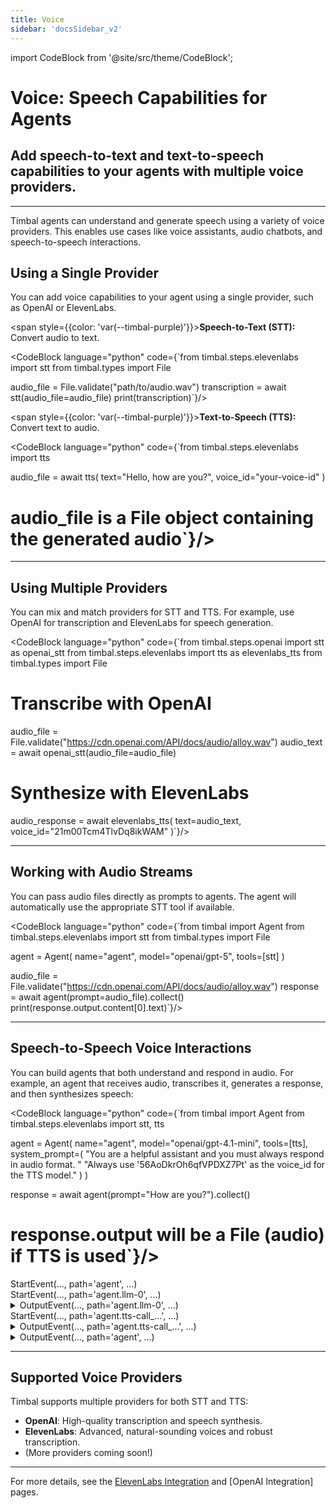 ```yaml
---
title: Voice
sidebar: 'docsSidebar_v2'
---
```

import CodeBlock from '@site/src/theme/CodeBlock';

# Voice: Speech Capabilities for Agents

<h2 className="subtitle" style={{marginTop: '-17px', fontSize: '1.1rem', fontWeight: 'normal'}}>
Add speech-to-text and text-to-speech capabilities to your agents with multiple voice providers.
</h2>

---

Timbal agents can understand and generate speech using a variety of voice providers. This enables use cases like voice assistants, audio chatbots, and speech-to-speech interactions.

## Using a Single Provider

You can add voice capabilities to your agent using a single provider, such as OpenAI or ElevenLabs.

<span style={{color: 'var(--timbal-purple)'}}><strong>Speech-to-Text (STT):</strong></span> Convert audio to text.

<CodeBlock language="python" code={`from timbal.steps.elevenlabs import stt
from timbal.types import File

audio_file = File.validate("path/to/audio.wav")
transcription = await stt(audio_file=audio_file)
print(transcription)`}/>

<span style={{color: 'var(--timbal-purple)'}}><strong>Text-to-Speech (TTS):</strong></span> Convert text to audio.

<CodeBlock language="python" code={`from timbal.steps.elevenlabs import tts

audio_file = await tts(
    text="Hello, how are you?",
    voice_id="your-voice-id"
)
# audio_file is a File object containing the generated audio`}/>

---

## Using Multiple Providers

You can mix and match providers for STT and TTS. For example, use OpenAI for transcription and ElevenLabs for speech generation.

<CodeBlock language="python" code={`from timbal.steps.openai import stt as openai_stt
from timbal.steps.elevenlabs import tts as elevenlabs_tts
from timbal.types import File

# Transcribe with OpenAI
audio_file = File.validate("https://cdn.openai.com/API/docs/audio/alloy.wav")
audio_text = await openai_stt(audio_file=audio_file)

# Synthesize with ElevenLabs
audio_response = await elevenlabs_tts(
        text=audio_text, 
        voice_id="21m00Tcm4TlvDq8ikWAM"
)`}/>

---

## Working with Audio Streams

You can pass audio files directly as prompts to agents. The agent will automatically use the appropriate STT tool if available.

<CodeBlock language="python" code={`from timbal import Agent
from timbal.steps.elevenlabs import stt
from timbal.types import File

agent = Agent(
    name="agent",
    model="openai/gpt-5",
    tools=[stt]
)

audio_file = File.validate("https://cdn.openai.com/API/docs/audio/alloy.wav")
response = await agent(prompt=audio_file).collect()
print(response.output.content[0].text)`}/>

---

## Speech-to-Speech Voice Interactions

You can build agents that both understand and respond in audio. For example, an agent that receives audio, transcribes it, generates a response, and then synthesizes speech:

<CodeBlock language="python" code={`from timbal import Agent
from timbal.steps.elevenlabs import stt, tts

agent = Agent(
    name="agent",
    model="openai/gpt-4.1-mini",
    tools=[tts],
    system_prompt=(
        "You are a helpful assistant and you must always respond in audio format. "
        "Always use '56AoDkrOh6qfVPDXZ7Pt' as the voice_id for the TTS model."
    )
)

response = await agent(prompt="How are you?").collect()
# response.output will be a File (audio) if TTS is used`}/>


<div className="log-step-static">
StartEvent(..., path='agent', ...)
</div>
<div className="log-step-static">
StartEvent(..., path='agent.llm-0', ...)
</div>
<details className="log-step-collapsible">
<summary>
OutputEvent(..., path='agent.llm-0', ...)
</summary>
<CodeBlock language="bash" code={`OutputEvent(..., 
    path='agent.llm-0', 
    input={
    'messages': [
        Message(
            role=user, 
            content=[TextContent(type='text', text='How are you?')]
        )
    ], 
    'tools': [{
        'type': 'function', 
        'function': {
            'name': 'tts', 
            'description': '', 
            'parameters': {
                'properties': {
                    'text': {
                        'description': 'The text to convert to speech.', 
                        'title': 'Text', 'type': 'string'}, 
                        'voice_id': {'description': 'The voice ID to use for text-to-speech.', 
                        'title': 'Voice Id', 'type': 'string'}, 
                        'model_id': {'default': 'eleven_flash_v2_5', 'description': 'The model to use for text-to-speech.', 'enum': ['eleven_flash_v2_5', 'eleven_multilingual_v2'], 'title': 'Model Id', 'type': 'string'}
                    }, 
                    'required': ['text', 'voice_id'], 
                    ...
                }
            }
        }], 
        'system_prompt': "You are a helpful assistant and you must always respond in audio format. Always use '56AoDkrOh6qfVPDXZ7Pt' as the voice_id for the TTS model.", 
        'model': 'gpt-4o-mini', ...
    }, 
    output=Message(
        role=assistant,
        content=[ToolUseContent(type='tool_use', id='call_...', name='tts', input={'text': "I'm just a program, so I don't have feelings, but I'm here ready to assist you! How can I help you today?", 'voice_id': '56AoDkrOh6qfVPDXZ7Pt'})]
    ), ...
)`}/>
</details>
<div className="log-step-static">
StartEvent(..., path='agent.tts-call_...', ...)
</div>
<details className="log-step-collapsible">
<summary>
    OutputEvent(..., path='agent.tts-call_...', ...)
</summary>
<CodeBlock language="bash" code={`OutputEvent(..., 
    path='agent.tts-call_...',
    input={
        'text': "I'm just a program, so I don't have feelings, but I'm here ready to assist you! How can I help you today?",
        'voice_id': '56AoDkrOh6qfVPDXZ7Pt',
        'model_id': 'eleven_flash_v2_5'
    },
    output=Message(
        role=user,
        content=[FileContent(type='file', file=File(source=io.IOBase(.mp3)))]
    ), ...
)`}/>
</details>
<details className="log-step-collapsible">
<summary>
OutputEvent(..., path='agent', ...)
</summary>
<CodeBlock language="bash" code={`OutputEvent(..., 
    path='agent', 
    input={
        'prompt': {
            'role': 'user',
            'content': [{'type': 'text', 'text': 'How are you?'}]
        }
    },
    output=Message(
        role=user,
        content=[FileContent(type='file', file=File(source=io.IOBase(.mp3)))]
    ), ...
)`}/>
</details>

---

## Supported Voice Providers

Timbal supports multiple providers for both STT and TTS:

- **OpenAI**: High-quality transcription and speech synthesis.
- **ElevenLabs**: Advanced, natural-sounding voices and robust transcription.
- (More providers coming soon!)

---

For more details, see the [ElevenLabs Integration](/integrations/elevenlabs) and [OpenAI Integration] pages.
